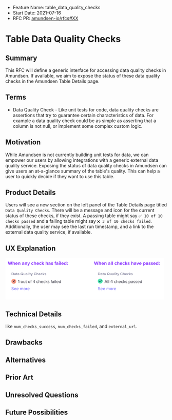 - Feature Name: table_data_quality_checks
- Start Date: 2021-07-16
- RFC PR: [amundsen-io/rfcs#XX](https://github.com/amundsen-io/rfcs/pull/XX)
# Table Data Quality Checks

## Summary
This RFC will define a generic interface for accessing data quality checks in Amundsen. If available, we aim to expose
the status of these data quality checks in the Amundsen Table Details page.


## Terms
- Data Quality Check - Like unit tests for code, data quality checks are assertions that try to guarantee certain 
  characteristics of data. For example a data quality check could be as simple as asserting that a column is not null,
  or implement some complex custom logic.


## Motivation
While Amundsen is not currently building unit tests for data, we can empower our users by allowing integrations 
with a generic external data quality service. Exposing the status of data quality checks in Amundsen can give users 
an at-a-glance summary of the table's quality. This can help a user to quickly decide if they want to use this table.

## Product Details
Users will see a new section on the left panel of the Table Details page titled `Data Quality Checks`. There will be
a message and icon for the current status of these checks, if they exist. A passing table might say 
`✅ 10 of 10 checks passed` and a failing table might say `❌ 3 of 10 checks failed`. Additionally, the user may see 
the last run timestamp, and a link to the external data quality service, if available.

## UX Explanation
![Data Quality Preview](../assets/039/data_quality.png)

## Technical Details


like `num_checks_success`, `num_checks_failed`, and `external_url`.


## Drawbacks

## Alternatives

## Prior Art

## Unresolved Questions

## Future Possibilities
